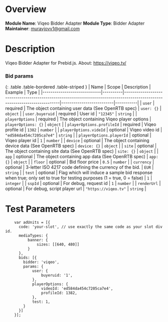 # Overview

**Module Name**: Viqeo Bidder Adapter
**Module Type**: Bidder Adapter
**Maintainer**: muravjovv1@gmail.com

# Description

Viqeo Bidder Adapter for Prebid.js. About: https://viqeo.tv/

### Bid params

{: .table .table-bordered .table-striped }
| Name                        | Scope    | Description                                                                                                                | Example                  | Type      |
|-----------------------------|----------|----------------------------------------------------------------------------------------------------------------------------|--------------------------|-----------|
| `user`                      | required | The object containing user data (See OpenRTB spec)                                                                         | `user: {}`               | `object`  |
| `user.buyeruid`             | required | User id                                                                                                                    | `"12345"`                | `string`  |
| `playerOptions`             | required | The object containing Viqeo player options                                                                                 | `playerOptions: {}`      | `object`  |
| `playerOptions.profileId`   | required | Viqeo profile id                                                                                                           | `1382`                   | `number`  |
| `playerOptions.videId`      | optional | Viqeo video id                                                                                                             | `"ed584da454c7205ca7e4"` | `string`  |
| `playerOptions.playerId`    | optional | Viqeo player id                                                                                                            | `1`                      | `number`  |
| `device`                    | optional | The object containing device data (See OpenRTB spec)                                                                       | `device: {}`             | `object`  |
| `site`                      | optional | The object containing site data (See OpenRTB spec)                                                                         | `site: {}`               | `object`  |
| `app`                       | optional | The object containing app data (See OpenRTB spec)                                                                          | `app: {}`                | `object`  |
| `floor`                     | optional | Bid floor price                                                                                                            | `0.5`                    | `number`  |
| `currency`                  | optional | 3-letter ISO 4217 code defining the currency of the bid.                                                                   | `EUR`                    | `string`  |
| `test`                      | optional | Flag which will induce a sample bid response when true; only set to true for testing purposes (1 = true, 0 = false)        | `1`                      | `integer` |
| `sspId`                     | optional | For debug, request id                                                                                                      | `1`                      | `number`  |
| `renderUrl`                 | optional | For debug, script player url                                                                                               | `"https://viqeo.tv"`     | `string`  |

# Test Parameters
```
    var adUnits = [{
      code: 'your-slot', // use exactly the same code as your slot div id.
      mediaTypes: {
          banner: {
              sizes: [[640, 480]]
          }
      },
      bids: [{
        bidder: 'viqeo',
        params: { 
            user: {
                buyeruid: '1',
            },
            playerOptions: {
                videoId: 'ed584da454c7205ca7e4',
                profileId: 1382,
            },
            test: 1,
        }
      }]
    }];
```
